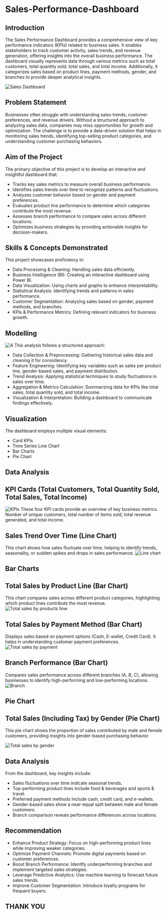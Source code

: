 # Sales-Performance-Dashboard
## Introduction
The Sales Performance Dashboard provides a comprehensive view of key performance indicators (KPIs) related to business sales. It enables stakeholders to track customer activity, sales trends, and revenue generation, offering insights into the overall business performance. The dashboard visually represents data through various metrics such as total customers, total quantity sold, total sales, and total income. Additionally, it categorizes sales based on product lines, payment methods, gender, and branches to provide deeper analytical insights.

![Sales Dashboard](https://github.com/user-attachments/assets/8fe5c272-3a60-4fbd-b102-41d3a519b3b4)
## Problem Statement
Businesses often struggle with understanding sales trends, customer preferences, and revenue drivers. Without a structured approach to analyzing sales data, companies may miss opportunities for growth and optimization. The challenge is to provide a data-driven solution that helps in monitoring sales trends, identifying top-selling product categories, and understanding customer purchasing behaviors.
## Aim of the Project
The primary objective of this project is to develop an interactive and insightful dashboard that:
- Tracks key sales metrics to measure overall business performance.
- Identifies sales trends over time to recognize patterns and fluctuations.
- Analyzes customer behavior based on gender and payment preferences.
- Evaluates product line performance to determine which categories contribute the most revenue.
- Assesses branch performance to compare sales across different locations.
- Optimizes business strategies by providing actionable insights for decision-makers.
## Skills & Concepts Demonstrated
This project showcases proficiency in:
- Data Processing & Cleaning: Handling sales data efficiently.
- Business Intelligence (BI): Creating an interactive dashboard using Power BI.
- Data Visualization: Using charts and graphs to enhance interpretability.
- Statistical Analysis: Identifying trends and patterns in sales performance.
- Customer Segmentation: Analyzing sales based on gender, payment methods, and branches.
- KPIs & Performance Metrics: Defining relevant indicators for business growth.
## Modelling
![A](https://github.com/user-attachments/assets/3e4e162d-807b-4956-8a3e-50b0b8e11bb8)
This analysis follows a structured approach:
- Data Collection & Preprocessing: Gathering historical sales data and cleaning it for consistency.
- Feature Engineering: Identifying key variables such as sales per product line, gender-based sales, and payment distribution.
- Trend Analysis: Applying statistical techniques to study fluctuations in sales over time.
- Aggregation & Metrics Calculation: Summarizing data for KPIs like total sales, total quantity sold, and total income.
- Visualization & Interpretation: Building a dashboard to communicate findings effectively.
## Visualization
The dashboard employs multiple visual elements:
- Card KPIs
- Time Series Line Chart
- Bar Charts
- Pie Chart
## Data Analysis
## KPI Cards (Total Customers, Total Quantity Sold, Total Sales, Total Income)
![KPIs](https://github.com/user-attachments/assets/6aaade24-c523-4745-af67-820a4d838ee4)
These four KPI cards provide an overview of key business metrics. Number of unique customers, total number of items sold, total revenue generated, and total income. 
## Sales Trend Over Time (Line Chart)
This chart shows how sales fluctuate over time, helping to identify trends, seasonality, or sudden spikes and drops in sales performance.
![Line chart](https://github.com/user-attachments/assets/d854aee2-8628-49d8-8360-90fd02b4eb6d)
## Bar Charts
## Total Sales by Product Line (Bar Chart)
This chart compares sales across different product categories, highlighting which product lines contribute the most revenue.
![Total sales by products linw](https://github.com/user-attachments/assets/af4c5cf9-c4cd-4547-8e63-6a4789f565e5)
## Total Sales by Payment Method (Bar Chart)
Displays sales based on payment options (Cash, E-wallet, Credit Card). It helps in understanding customer payment preferences.
![Total sales by payment](https://github.com/user-attachments/assets/482fad18-80ec-40d4-ba04-2c3c0fb609e5)
## Branch Performance (Bar Chart)
Compares sales performance across different branches (A, B, C), allowing businesses to identify high-performing and low-performing locations.
![Branch](https://github.com/user-attachments/assets/5cb9edb9-3d85-4955-b50c-701a7209841d)
## Pie Chart
## Total Sales (Including Tax) by Gender (Pie Chart)
This pie chart shows the proportion of sales contributed by male and female customers, providing insights into gender-based purchasing behavior.

![Total sales by gender](https://github.com/user-attachments/assets/b7c6ffd1-2b1f-43fd-89c9-c4af9f4047f1)
## Data Analysis
From the dashboard, key insights include:
- Sales fluctuations over time indicate seasonal trends.
- Top-performing product lines include food & beverages and sports & travel.
- Preferred payment methods include cash, credit card, and e-wallets.
- Gender-based sales show a near-equal split between male and female customers.
- Branch comparison reveals performance differences across locations.
## Recommendation
- Enhance Product Strategy: Focus on high-performing product lines while improving weaker categories.
- Optimize Payment Channels: Promote digital payments based on customer preferences.
- Boost Branch Performance: Identify underperforming branches and implement targeted sales strategies.
- Leverage Predictive Analytics: Use machine learning to forecast future sales trends.
- Improve Customer Segmentation: Introduce loyalty programs for frequent buyers.
## THANK YOU
